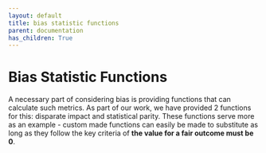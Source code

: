```yaml
---
layout: default
title: bias statistic functions
parent: documentation
has_children: True
---
```


# Bias Statistic Functions

A necessary part of considering bias is providing functions that can calculate such metrics. As part of our work, 
we have provided 2 functions for this: disparate impact and statistical parity. These functions serve more as an example - 
custom made functions can easily be made to substitute as long as they follow the key criteria of <b>the value for 
a fair outcome must be 0</b>.
